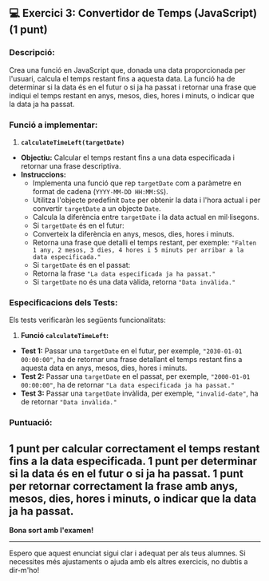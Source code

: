 ## 💻 Exercici 3: Convertidor de Temps (JavaScript) (1 punt)

### Descripció:
Crea una funció en JavaScript que, donada una data proporcionada per l'usuari, calcula el temps restant fins a aquesta data. La funció ha de determinar si la data és en el futur o si ja ha passat i retornar una frase que indiqui el temps restant en anys, mesos, dies, hores i minuts, o indicar que la data ja ha passat.

### Funció a implementar:

1. **`calculateTimeLeft(targetDate)`**
  - **Objectiu:** Calcular el temps restant fins a una data especificada i retornar una frase descriptiva.
  - **Instruccions:**
    - Implementa una funció que rep `targetDate` com a paràmetre en format de cadena (`YYYY-MM-DD HH:MM:SS`).
    - Utilitza l'objecte predefinit `Date` per obtenir la data i l'hora actual i per convertir `targetDate` a un objecte `Date`.
    - Calcula la diferència entre `targetDate` i la data actual en mil·lisegons.
    - Si `targetDate` és en el futur:
     - Converteix la diferència en anys, mesos, dies, hores i minuts.
     - Retorna una frase que detalli el temps restant, per exemple: `"Falten 1 any, 2 mesos, 3 dies, 4 hores i 5 minuts per arribar a la data especificada."`
    - Si `targetDate` és en el passat:
     - Retorna la frase `"La data especificada ja ha passat."`
    - Si `targetDate` no és una data vàlida, retorna `"Data invàlida."`

### Especificacions dels Tests:
Els tests verificaràn les següents funcionalitats:

1. **Funció `calculateTimeLeft`:**
  - **Test 1:** Passar una `targetDate` en el futur, per exemple, `"2030-01-01 00:00:00"`, ha de retornar una frase detallant el temps restant fins a aquesta data en anys, mesos, dies, hores i minuts.
  - **Test 2:** Passar una `targetDate` en el passat, per exemple, `"2000-01-01 00:00:00"`, ha de retornar `"La data especificada ja ha passat."`
  - **Test 3:** Passar una `targetDate` invàlida, per exemple, `"invalid-date"`, ha de retornar `"Data invàlida."`

### Puntuació:
1 punt per calcular correctament el temps restant fins a la data especificada.
1 punt per determinar si la data és en el futur o si ja ha passat.
1 punt per retornar correctament la frase amb anys, mesos, dies, hores i minuts, o indicar que la data ja ha passat.
---

**Bona sort amb l'examen!**

---

Espero que aquest enunciat sigui clar i adequat per als teus alumnes. Si necessites més ajustaments o ajuda amb els altres exercicis, no dubtis a dir-m'ho!